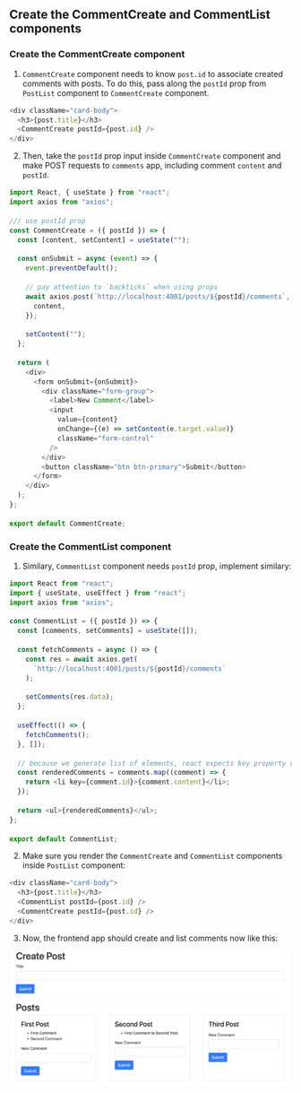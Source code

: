 ## Create the CommentCreate and CommentList components

### Create the CommentCreate component

1. `CommentCreate` component needs to know `post.id` to associate created comments with posts. To do this, pass along the `postId` prop from `PostList` component to `CommentCreate` component.

```js
<div className="card-body">
  <h3>{post.title}</h3>
  <CommentCreate postId={post.id} />
</div>
```

2. Then, take the `postId` prop input inside `CommentCreate` component and make POST requests to `comments` app, including comment `content` and `postId`.

```js
import React, { useState } from "react";
import axios from "axios";

/// use postId prop
const CommentCreate = ({ postId }) => {
  const [content, setContent] = useState("");

  const onSubmit = async (event) => {
    event.preventDefault();

    // pay attention to `backticks` when using props
    await axios.post(`http://localhost:4001/posts/${postId}/comments`, {
      content,
    });

    setContent("");
  };

  return (
    <div>
      <form onSubmit={onSubmit}>
        <div className="form-group">
          <label>New Comment</label>
          <input
            value={content}
            onChange={(e) => setContent(e.target.value)}
            className="form-control"
          />
        </div>
        <button className="btn btn-primary">Submit</button>
      </form>
    </div>
  );
};

export default CommentCreate;
```

### Create the CommentList component

1. Similary, `CommentList` component needs `postId` prop, implement similary:

```js
import React from "react";
import { useState, useEffect } from "react";
import axios from "axios";

const CommentList = ({ postId }) => {
  const [comments, setComments] = useState([]);

  const fetchComments = async () => {
    const res = await axios.get(
      `http://localhost:4001/posts/${postId}/comments`
    );

    setComments(res.data);
  };

  useEffect(() => {
    fetchComments();
  }, []);

  // because we generate list of elements, react expects key property on each element
  const renderedComments = comments.map((comment) => {
    return <li key={comment.id}>{comment.content}</li>;
  });

  return <ul>{renderedComments}</ul>;
};

export default CommentList;
```

2. Make sure you render the `CommentCreate` and `CommentList` components inside `PostList` component:

```js
<div className="card-body">
  <h3>{post.title}</h3>
  <CommentList postId={post.id} />
  <CommentCreate postId={post.id} />
</div>
```

3. Now, the frontend app should create and list comments now like this:

![this](../screenshots/03_CommentCreateList.png)
